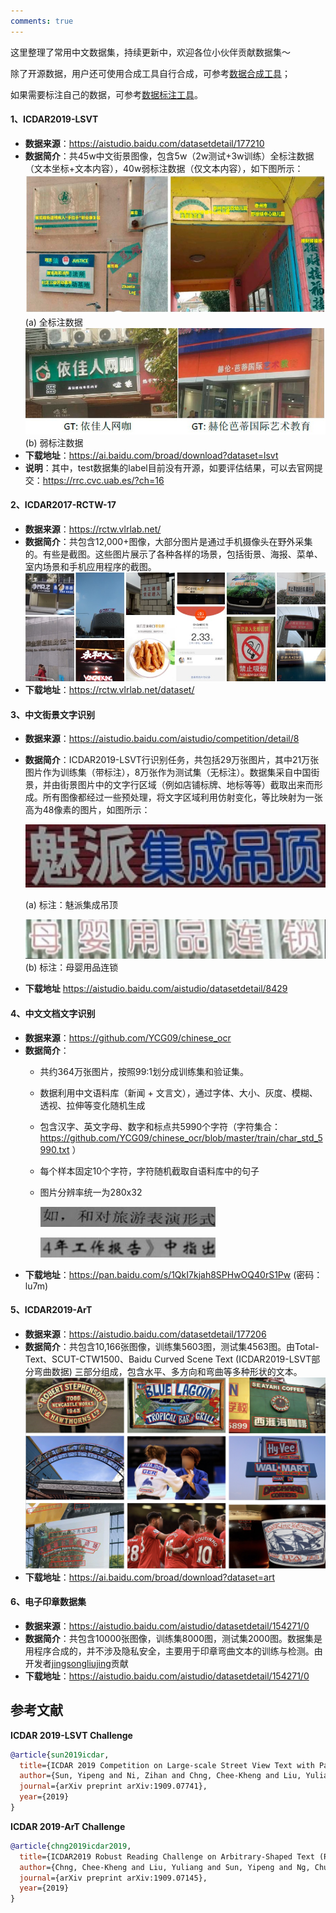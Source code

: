 ```yaml
---
comments: true
---
```


这里整理了常用中文数据集，持续更新中，欢迎各位小伙伴贡献数据集～

除了开源数据，用户还可使用合成工具自行合成，可参考[数据合成工具](../data_anno_synth/data_synthesis.md)；

如果需要标注自己的数据，可参考[数据标注工具](../data_anno_synth/data_annotation.md)。

#### 1、ICDAR2019-LSVT

- **数据来源**：<https://aistudio.baidu.com/datasetdetail/177210>
- **数据简介**：共45w中文街景图像，包含5w（2w测试+3w训练）全标注数据（文本坐标+文本内容），40w弱标注数据（仅文本内容），如下图所示：
    ![](./images/LSVT_1.jpg)
    (a) 全标注数据
    ![](./images/LSVT_2.jpg)
    (b) 弱标注数据
- **下载地址**：<https://ai.baidu.com/broad/download?dataset=lsvt>
- **说明**：其中，test数据集的label目前没有开源，如要评估结果，可以去官网提交：<https://rrc.cvc.uab.es/?ch=16>

#### 2、ICDAR2017-RCTW-17

- **数据来源**：<https://rctw.vlrlab.net/>
- **数据简介**：共包含12,000+图像，大部分图片是通过手机摄像头在野外采集的。有些是截图。这些图片展示了各种各样的场景，包括街景、海报、菜单、室内场景和手机应用程序的截图。
    ![](./images/rctw.jpg)
- **下载地址**：<https://rctw.vlrlab.net/dataset/>

#### 3、中文街景文字识别

- **数据来源**：<https://aistudio.baidu.com/aistudio/competition/detail/8>
- **数据简介**：ICDAR2019-LSVT行识别任务，共包括29万张图片，其中21万张图片作为训练集（带标注），8万张作为测试集（无标注）。数据集采自中国街景，并由街景图片中的文字行区域（例如店铺标牌、地标等等）截取出来而形成。所有图像都经过一些预处理，将文字区域利用仿射变化，等比映射为一张高为48像素的图片，如图所示：

    ![](./images/ch_street_rec_1.png)

    (a) 标注：魅派集成吊顶

    ![](./images/ch_street_rec_2.png)
    (b) 标注：母婴用品连锁
- **下载地址**
<https://aistudio.baidu.com/aistudio/datasetdetail/8429>

#### 4、中文文档文字识别

- **数据来源**：<https://github.com/YCG09/chinese_ocr>
- **数据简介**：
    - 共约364万张图片，按照99:1划分成训练集和验证集。
    - 数据利用中文语料库（新闻 + 文言文），通过字体、大小、灰度、模糊、透视、拉伸等变化随机生成
    - 包含汉字、英文字母、数字和标点共5990个字符（字符集合：<https://github.com/YCG09/chinese_ocr/blob/master/train/char_std_5990.txt> ）
    - 每个样本固定10个字符，字符随机截取自语料库中的句子
    - 图片分辨率统一为280x32

      ![](./images/ch_doc1.jpg)

      ![](./images/ch_doc3.jpg)
- **下载地址**：<https://pan.baidu.com/s/1QkI7kjah8SPHwOQ40rS1Pw> (密码：lu7m)

#### 5、ICDAR2019-ArT

- **数据来源**：<https://aistudio.baidu.com/datasetdetail/177206>
- **数据简介**：共包含10,166张图像，训练集5603图，测试集4563图。由Total-Text、SCUT-CTW1500、Baidu Curved Scene Text (ICDAR2019-LSVT部分弯曲数据) 三部分组成，包含水平、多方向和弯曲等多种形状的文本。
    ![](./images/ArT.jpg)
- **下载地址**：<https://ai.baidu.com/broad/download?dataset=art>

#### 6、电子印章数据集

- **数据来源**：<https://aistudio.baidu.com/aistudio/datasetdetail/154271/0>
- **数据简介**：共包含10000张图像，训练集8000图，测试集2000图。数据集是用程序合成的，并不涉及隐私安全，主要用于印章弯曲文本的训练与检测。由开发者[jingsongliujing](https://github.com/jingsongliujing)贡献
- **下载地址**：<https://aistudio.baidu.com/aistudio/datasetdetail/154271/0>

## 参考文献

**ICDAR 2019-LSVT Challenge**

```bibtex
@article{sun2019icdar,
  title={ICDAR 2019 Competition on Large-scale Street View Text with Partial Labeling--RRC-LSVT},
  author={Sun, Yipeng and Ni, Zihan and Chng, Chee-Kheng and Liu, Yuliang and Luo, Canjie and Ng, Chun Chet and Han, Junyu and Ding, Errui and Liu, Jingtuo and Karatzas, Dimosthenis and others},
  journal={arXiv preprint arXiv:1909.07741},
  year={2019}
}
```

**ICDAR 2019-ArT Challenge**

```bibtex
@article{chng2019icdar2019,
  title={ICDAR2019 Robust Reading Challenge on Arbitrary-Shaped Text (RRC-ArT)},
  author={Chng, Chee-Kheng and Liu, Yuliang and Sun, Yipeng and Ng, Chun Chet and Luo, Canjie and Ni, Zihan and Fang, ChuanMing and Zhang, Shuaitao and Han, Junyu and Ding, Errui and others},
  journal={arXiv preprint arXiv:1909.07145},
  year={2019}
}
```
